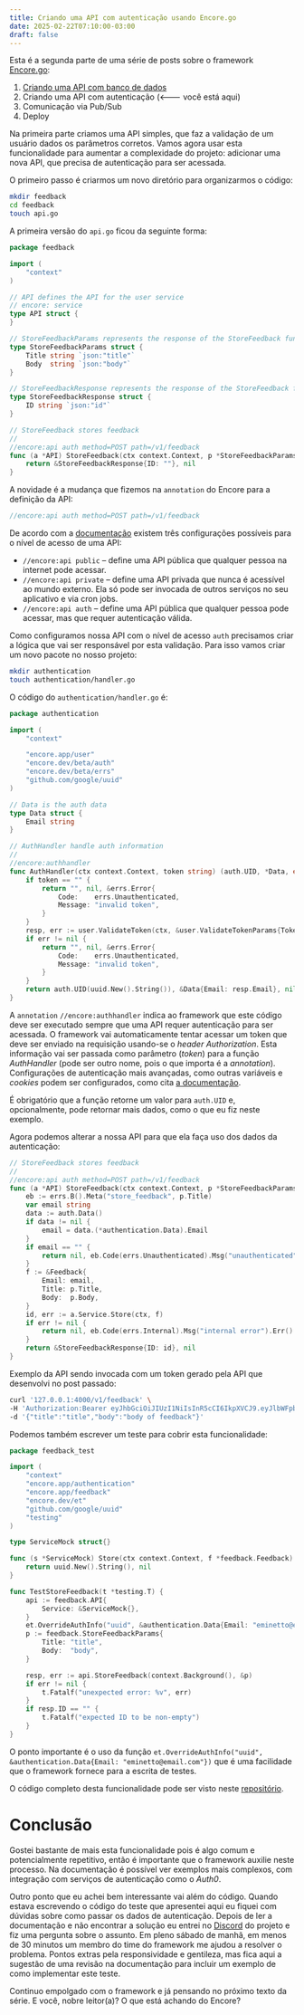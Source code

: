 ```yaml
---
title: Criando uma API com autenticação usando Encore.go
date: 2025-02-22T07:10:00-03:00
draft: false
---
```


Esta é a segunda parte de uma série de posts sobre o framework [Encore.go](https://encore.dev/docs/go): 

1. [Criando uma API com banco de dados](https://eltonminetto.dev/post/2025-01-25-intro-encore-part-1/) 
2. Criando uma API com autenticação (<--- você está aqui)
3. Comunicação via Pub/Sub
4. Deploy

Na primeira parte criamos uma API simples, que faz a validação de um usuário dados os parâmetros corretos. Vamos agora usar esta funcionalidade para aumentar a complexidade do projeto: adicionar uma nova API, que precisa de autenticação para ser acessada. 

O primeiro passo é criarmos um novo diretório para organizarmos o código:

```bash
mkdir feedback
cd feedback
touch api.go
```

A primeira versão do `api.go` ficou da seguinte forma:

```go
package feedback

import (
	"context"
)

// API defines the API for the user service
// encore: service
type API struct {
}

// StoreFeedbackParams represents the response of the StoreFeedback function
type StoreFeedbackParams struct {
	Title string `json:"title"`
	Body  string `json:"body"`
}

// StoreFeedbackResponse represents the response of the StoreFeedback function
type StoreFeedbackResponse struct {
	ID string `json:"id"`
}

// StoreFeedback stores feedback
//
//encore:api auth method=POST path=/v1/feedback
func (a *API) StoreFeedback(ctx context.Context, p *StoreFeedbackParams) (*StoreFeedbackResponse, error) {
	return &StoreFeedbackResponse{ID: ""}, nil
}

```

A novidade é a mudança que fizemos na `annotation` do Encore para a definição da API:

```go
//encore:api auth method=POST path=/v1/feedback
```


De acordo com a [documentação](https://encore.dev/docs/go/develop/auth) existem três configurações possíveis para o nível de acesso de uma API:

- `//encore:api public` – define uma API pública que qualquer pessoa na internet pode acessar.
- `//encore:api private` – define uma API privada que nunca é acessível ao mundo externo. Ela só pode ser invocada de outros serviços no seu aplicativo e via cron jobs.
- `//encore:api auth` – define uma API pública que qualquer pessoa pode acessar, mas que requer autenticação válida.

Como configuramos nossa API com o nível de acesso `auth` precisamos criar a lógica que vai ser responsável por esta validação. Para isso vamos criar um novo pacote no nosso projeto:

```bash
mkdir authentication
touch authentication/handler.go
```

O código do `authentication/handler.go` é:

```go
package authentication

import (
	"context"

	"encore.app/user"
	"encore.dev/beta/auth"
	"encore.dev/beta/errs"
	"github.com/google/uuid"
)

// Data is the auth data
type Data struct {
	Email string
}

// AuthHandler handle auth information
//
//encore:authhandler
func AuthHandler(ctx context.Context, token string) (auth.UID, *Data, error) {
	if token == "" {
		return "", nil, &errs.Error{
			Code:    errs.Unauthenticated,
			Message: "invalid token",
		}
	}
	resp, err := user.ValidateToken(ctx, &user.ValidateTokenParams{Token: token})
	if err != nil {
		return "", nil, &errs.Error{
			Code:    errs.Unauthenticated,
			Message: "invalid token",
		}
	}
	return auth.UID(uuid.New().String()), &Data{Email: resp.Email}, nil
}
```

A `annotation` `//encore:authhandler` indica ao framework que este código deve ser executado sempre que uma API requer autenticação para ser acessada. O framework vai automaticamente tentar acessar um token que deve ser enviado na requisição usando-se o *header* *Authorization*. Esta informação vai ser passada como parâmetro (*token*) para a função *AuthHandler* (pode ser outro nome, pois o que importa é a *annotation*). Configurações de autenticação mais avançadas, como outras variáveis e *cookies* podem ser configurados, como cita [a documentação](https://encore.dev/docs/go/develop/auth#accepting-structured-auth-information).

É obrigatório que a função retorne um valor para `auth.UID` e, opcionalmente, pode retornar mais dados, como o que eu fiz neste exemplo. 

Agora podemos alterar a nossa API para que ela faça uso dos dados da autenticação:

```go
// StoreFeedback stores feedback
//
//encore:api auth method=POST path=/v1/feedback
func (a *API) StoreFeedback(ctx context.Context, p *StoreFeedbackParams) (*StoreFeedbackResponse, error) {
	eb := errs.B().Meta("store_feedback", p.Title)
	var email string
	data := auth.Data()
	if data != nil {
		email = data.(*authentication.Data).Email
	}
	if email == "" {
		return nil, eb.Code(errs.Unauthenticated).Msg("unauthenticated").Err()
	}
	f := &Feedback{
		Email: email,
		Title: p.Title,
		Body:  p.Body,
	}
	id, err := a.Service.Store(ctx, f)
	if err != nil {
		return nil, eb.Code(errs.Internal).Msg("internal error").Err()
	}
	return &StoreFeedbackResponse{ID: id}, nil
}
```

Exemplo da API sendo invocada com um token gerado pela API que desenvolvi no post passado:

```bash
curl '127.0.0.1:4000/v1/feedback' \
-H 'Authorization:Bearer eyJhbGciOiJIUzI1NiIsInR5cCI6IkpXVCJ9.eyJlbWFpbCI6ImVtaW5ldHRvQGVtYWlsLmNvbSIsImV4cCI6MTc0MDIzNTcyMiwiaWF0IjoxNzQwMjMyMDkyLCJuYmYiOjE3NDAyMzIwOTJ9._7BZwT3rveDV8gN9f2pBCy1D6_ZA17uRKIOAd7GVKLU' \
-d '{"title":"title","body":"body of feedback"}'
```



Podemos também escrever um teste para cobrir esta funcionalidade:

```go
package feedback_test

import (
	"context"
	"encore.app/authentication"
	"encore.app/feedback"
	"encore.dev/et"
	"github.com/google/uuid"
	"testing"
)

type ServiceMock struct{}

func (s *ServiceMock) Store(ctx context.Context, f *feedback.Feedback) (string, error) {
	return uuid.New().String(), nil
}

func TestStoreFeedback(t *testing.T) {
	api := feedback.API{
		Service: &ServiceMock{},
	}
	et.OverrideAuthInfo("uuid", &authentication.Data{Email: "eminetto@email.com"})
	p := feedback.StoreFeedbackParams{
		Title: "title",
		Body:  "body",
	}

	resp, err := api.StoreFeedback(context.Background(), &p)
	if err != nil {
		t.Fatalf("unexpected error: %v", err)
	}
	if resp.ID == "" {
		t.Fatalf("expected ID to be non-empty")
	}
}

```

O ponto importante é o uso da função `et.OverrideAuthInfo("uuid", &authentication.Data{Email: "eminetto@email.com"})` que é uma facilidade que o framework fornece para a escrita de testes.

O código completo desta funcionalidade pode ser visto neste [repositório](https://github.com/eminetto/post-encore).

# Conclusão

Gostei bastante de mais esta funcionalidade pois é algo comum e potencialmente repetitivo, então é importante que o framework auxilie neste processo. Na documentação é possível ver exemplos mais complexos, com integração com serviços de autenticação como o *Auth0*. 

Outro ponto que eu achei bem interessante vai além do código. Quando estava escrevendo o código do teste que apresentei aqui eu fiquei com dúvidas sobre como passar os dados de autenticação. Depois de ler a documentação e não encontrar a solução eu entrei no [Discord](https://encore.dev/discord) do projeto e fiz uma pergunta sobre o assunto. Em pleno sábado de manhã, em menos de 30 minutos um membro do time do framework me ajudou a resolver o problema. Pontos extras pela responsividade e gentileza, mas fica aqui a sugestão de uma revisão na documentação para incluir um exemplo de como implementar este teste.

Continuo empolgado com o framework e já pensando no próximo texto da série. E você, nobre leitor(a)? O que está achando do Encore? 